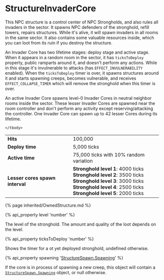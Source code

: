 # StructureInvaderCore

<img src="img/invaderCore.png" alt="" align="right" />

This NPC structure is a control center of NPC Strongholds, and also rules all invaders in the sector. It spawns NPC defenders of the stronghold, refill towers, repairs structures. 
While it's alive, it will spawn invaders in all rooms in the same sector. It also contains some valuable resources inside, which you can loot from its ruin if you destroy the structure.

An Invader Core has two lifetime stages: deploy stage and active stage. When it appears in a random room in the sector, it has `ticksToDeploy` property,
public ramparts around it, and doesn't perform any actions. While in this stage it's invulnerable to attacks (has `EFFECT_INVULNERABILITY` enabled). When the `ticksToDeploy` timer is over, it spawns structures around it and starts
spawning creeps, becomes vulnerable, and receives `EFFECT_COLLAPSE_TIMER` which will remove the stronghold when this timer is over.  

An active Invader Core spawns level-0 Invader Cores in neutral neighbor rooms inside the sector. These lesser Invader Cores are spawned
near the room controller and don't perform any activity except reserving/attacking the controller. One Invader Core can spawn up to 42 lesser Cores
during its lifetime. 

<table class="table gameplay-info">
    <tbody>
    <tr>
        <td><strong>Hits</strong></td>
        <td>100,000</td>
    </tr>
    <tr>
        <td><strong>Deploy time</strong></td>
        <td>5,000 ticks</td>
    </tr>
    <tr>
        <td><strong>Active time</strong></td>
        <td>75,000 ticks with 10% random variation</td>
    </tr>
    <tr>
        <td><strong>Lesser cores spawn interval</strong></td>
        <td>
            <b>Stronghold level 1</b>: 4000 ticks<br>
            <b>Stronghold level 2</b>: 3500 ticks<br>
            <b>Stronghold level 3</b>: 3000 ticks<br>
            <b>Stronghold level 4</b>: 2500 ticks<br>
            <b>Stronghold level 5</b>: 2000 ticks<br>
        </td>
    </tr>
    
    
    </tbody>
</table>

{% page inherited/OwnedStructure.md %}


{% api_property level 'number' %}
                                                                
The level of the stronghold. The amount and quality of the loot depends on the level.

{% api_property ticksToDeploy 'number' %}
                                                                                                                
Shows the timer for a ot yet deployed stronghold, undefined otherwise. 

{% api_property spawning '<a href="#StructureSpawn-Spawning">StructureSpawn.Spawning</a>' %}

If the core is in process of spawning a new creep, this object will contain a [`StructureSpawn.Spawning`](#StructureSpawn-Spawning) object, or null otherwise.

